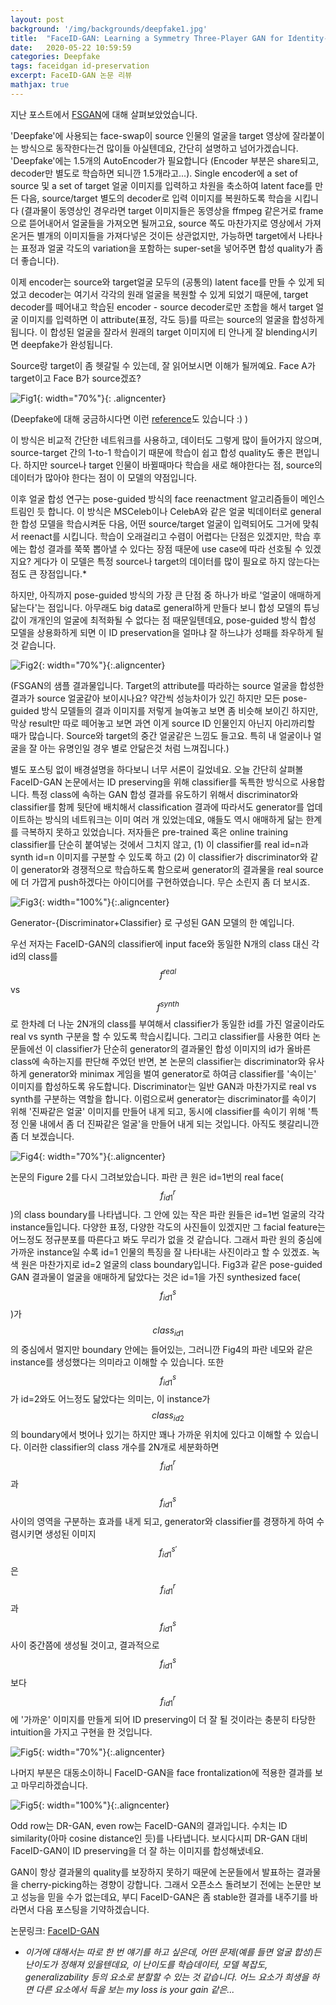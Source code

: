 ```yaml
---
layout: post
background: '/img/backgrounds/deepfake1.jpg'
title:  "FaceID-GAN: Learning a Symmetry Three-Player GAN for Identity-Preserving Face Synthesis"
date:   2020-05-22 10:59:59
categories: Deepfake
tags: faceidgan id-preservation
excerpt: FaceID-GAN 논문 리뷰
mathjax: true
---
```


지난 포스트에서 [FSGAN](https://jiryang.github.io/2020/05/14/FSGAN-review/)에 대해 살펴보았었습니다.

'Deepfake'에 사용되는 face-swap이 source 인물의 얼굴을 target 영상에 잘라붙이는 방식으로 동작한다는건 많이들 아실텐데요, 간단히 설명하고 넘어가겠습니다. 'Deepfake'에는 1.5개의 AutoEncoder가 필요합니다 (Encoder 부분은 share되고, decoder만 별도로 학습하면 되니깐 1.5개라고...). Single encoder에 a set of source 및 a set of target 얼굴 이미지를 입력하고 차원을 축소하여 latent face를 만든 다음, source/target 별도의 decoder로 입력 이미지를 복원하도록 학습을 시킵니다 (결과물이 동영상인 경우라면 target 이미지들은 동영상을 ffmpeg 같은거로 frame으로 뜯어내어서 얼굴들을 가져오면 될꺼고요, source 쪽도 마찬가지로 영상에서 가져온거든 별개의 이미지들을 가져다넣은 것이든 상관없지만, 가능하면 target에서 나타나는 표정과 얼굴 각도의 variation을 포함하는 super-set을 넣어주면 합성 quality가 좀 더 좋습니다). 

이제 encoder는 source와 target얼굴 모두의 (공통의) latent face를 만들 수 있게 되었고 decoder는 여기서 각각의 원래 얼굴을 복원할 수 있게 되었기 때문에, target decoder를 떼어내고 학습된 encoder - source decoder로만 조합을 해서 target 얼굴 이미지를 입력하면 이 attribute(표정, 각도 등)를 따르는 source의 얼굴을 합성하게 됩니다. 이 합성된 얼굴을 잘라서 원래의 target 이미지에 티 안나게 잘 blending시키면 deepfake가 완성됩니다.

Source랑 target이 좀 헷갈릴 수 있는데, 잘 읽어보시면 이해가 될꺼예요. Face A가 target이고 Face B가 source겠죠?

![Fig1](https://jiryang.github.io/img/faceswap_autoencoder.png "How Deepfake Works"){: width="70%"}{: .aligncenter}

(Deepfake에 대해 궁금하시다면 이런 [reference](http://news.seoulbar.or.kr/news/articleView.html?idxno=1817)도 있습니다 :) )


이 방식은 비교적 간단한 네트워크를 사용하고, 데이터도 그렇게 많이 들어가지 않으며, source-target 간의 1-to-1 학습이기 때문에 학습이 쉽고 합성 quality도 좋은 편입니다. 하지만 source나 target 인물이 바뀔때마다 학습을 새로 해야한다는 점, source의 데이터가 많아야 한다는 점이 이 모델의 약점입니다.

이후 얼굴 합성 연구는 pose-guided 방식의 face reenactment 알고리즘들이 메인스트림인 듯 합니다. 이 방식은 MSCeleb이나 CelebA와 같은 얼굴 빅데이터로 general한 합성 모델을 학습시켜둔 다음, 어떤 source/target 얼굴이 입력되어도 그거에 맞춰서 reenact를 시킵니다. 학습이 오래걸리고 수렴이 어렵다는 단점은 있겠지만, 학습 후에는 합성 결과를 쭉쭉 뽑아낼 수 있다는 장점 때문에 use case에 따라 선호될 수 있겠지요? 게다가 이 모델은 특정 source나 target의 데이터를 많이 필요로 하지 않는다는 점도 큰 장점입니다.*

하지만, 아직까지 pose-guided 방식의 가장 큰 단점 중 하나가 바로 '얼굴이 애매하게 닮는다'는 점입니다. 아무래도 big data로 general하게 만들다 보니 합성 모델의 튜닝값이 개개인의 얼굴에 최적화될 수 없다는 점 때문일텐데요, pose-guided 방식 합성 모델을 상용화하게 되면 이 ID preservation을 얼마냐 잘 하느냐가 성패를 좌우하게 될 것 같습니다.

![Fig2](https://jiryang.github.io/img/fsgan_results.PNG "FSGAN Results"){: width="70%"}{:.aligncenter}

(FSGAN의 샘플 결과물입니다. Target의 attribute를 따라하는 source 얼굴을 합성한 결과가 source 얼굴같아 보이시나요? 약간씩 성능차이가 있긴 하지만 모든 pose-guided 방식 모델들의 결과 이미지를 저렇게 늘여놓고 보면 좀 비슷해 보이긴 하지만, 막상 result만 따로 떼어놓고 보면 과연 이게 source ID 인물인지 아닌지 아리까리할 때가 많습니다. Source와 target의 중간 얼굴같은 느낌도 들고요. 특히 내 얼굴이나 얼굴을 잘 아는 유명인일 경우 별로 안닮은것 처럼 느껴집니다.)

별도 포스팅 없이 배경설명을 하다보니 너무 서론이 길었네요. 오늘 간단히 살펴볼 FaceID-GAN 논문에서는 ID preserving을 위해 classifier를 독특한 방식으로 사용합니다. 특정 class에 속하는 GAN 합성 결과를 유도하기 위해서 discriminator와 classifier를 함께 뒷단에 배치해서 classification 결과에 따라서도 generator를 업데이트하는 방식의 네트워크는 이미 여러 개 있었는데요, 얘들도 역시 애매하게 닮는 한계를 극복하지 못하고 있었습니다. 저자들은 pre-trained 혹은 online training classifier를 단순히 붙여넣는 것에서 그치지 않고, (1) 이 classifier를 real id=n과 synth id=n 이미지를 구분할 수 있도록 하고 (2) 이 classifier가 discriminator와 같이 generator와 경쟁적으로 학습하도록 함으로써 generator의 결과물을 real source에 더 가깝게 push하겠다는 아이디어를 구현하였습니다. 무슨 소린지 좀 더 보시죠.

![Fig3](https://jiryang.github.io/img/GDC_network.PNG "G-D-C Network"){: width="100%"}{:.aligncenter}

Generator-{Discriminator+Classifier} 로 구성된 GAN 모델의 한 예입니다.


우선 저자는 FaceID-GAN의 classifier에 input face와 동일한 N개의 class 대신 각 id의 class를 $$f^{real}$$ vs $$f^{synth}$$로 한차례 더 나눈 2N개의 class를 부여해서 classifier가 동일한 id를 가진 얼굴이라도 real vs synth 구분을 할 수 있도록 학습시킵니다. 그리고 classifier를 사용한 여타 논문들에선 이 classifier가 단순히 generator의 결과물인 합성 이미지의 id가 올바른 class에 속하는지를 판단해 주었던 반면, 본 논문의 classifier는 discriminator와 유사하게 generator와 minimax 게임을 벌여 generator로 하여금 classifier를 '속이는' 이미지를 합성하도록 유도합니다. Discriminator는 일반 GAN과 마찬가지로 real vs synth를 구분하는 역할을 합니다. 이럼으로써 generator는 discriminator를 속이기 위해 '진짜같은 얼굴' 이미지를 만들어 내게 되고, 동시에 classifier를 속이기 위해 '특정 인물 내에서 좀 더 진짜같은 얼굴'을 만들어 내게 되는 것입니다. 아직도 헷갈리니깐 좀 더 보겠습니다.

![Fig4](https://jiryang.github.io/img/faceidgan_fig2_01.PNG "FaceID-GAN Fig2 Redrawn"){: width="70%"}{:.aligncenter}


논문의 Figure 2를 다시 그려보았습니다. 파란 큰 원은 id=1번의 real face($$f^r_{id1}$$)의 class boundary를 나타냅니다. 그 안에 있는 작은 파란 원들은 id=1번 얼굴의 각각 instance들입니다. 다양한 표정, 다양한 각도의 사진들이 있겠지만 그 facial feature는 어느정도 정규분포를 따른다고 봐도 무리가 없을 것 같습니다. 그래서 파란 원의 중심에 가까운 instance일 수록 id=1 인물의 특징을 잘 나타내는 사진이라고 할 수 있겠죠. 녹색 원은 마찬가지로 id=2 얼굴의 class boundary입니다. Fig3과 같은 pose-guided GAN 결과물이 얼굴을 애매하게 닮았다는 것은 id=1을 가진 synthesized face($$f^s_{id1}$$)가 $$class_{id1}$$의 중심에서 멀지만 boundary 안에는 들어있는, 그러니깐 Fig4의 파란 네모와 같은 instance를 생성했다는 의미라고 이해할 수 있습니다. 또한 $$f^s_{id1}$$가 id=2와도 어느정도 닮았다는 의미는, 이 instance가 $$class_{id2}$$의 boundary에서 벗어나 있기는 하지만 꽤나 가까운 위치에 있다고 이해할 수 있습니다. 이러한 classifier의 class 개수를 2N개로 세분화하면 $$f^r_{id1}$$과 $$f^s_{id1}$$ 사이의 영역을 구분하는 효과를 내게 되고, generator와 classifier를 경쟁하게 하여 수렴시키면 생성된 이미지 $$f^{s'}_{id1}$$은 $$f^r_{id1}$$과 $$f^s_{id1}$$ 사이 중간쯤에 생성될 것이고, 결과적으로 $$f^s_{id1}$$보다 $$f^r_{id1}$$에 '가까운' 이미지를 만들게 되어 ID preserving이 더 잘 될 것이라는 충분히 타당한 intuition을 가지고 구현을 한 것입니다.

![Fig5](https://jiryang.github.io/img/faceidgan_fig2_02.PNG "Pulling Effect of G-C Compatition"){: width="70%"}{:.aligncenter}


나머지 부분은 대동소이하니 FaceID-GAN을 face frontalization에 적용한 결과를 보고 마무리하겠습니다.

![Fig5](https://jiryang.github.io/img/faceidgan_results.PNG "FaceID-GAN Face Frontalization Results"){: width="100%"}{:.aligncenter}


Odd row는 DR-GAN, even row는 FaceID-GAN의 결과입니다. 수치는 ID similarity(아마 cosine distance인 듯)를 나타냅니다. 보시다시피 DR-GAN 대비 FaceID-GAN이 ID preserving을 더 잘 하는 이미지를 합성해냈네요.


GAN이 항상 결과물의 quality를 보장하지 못하기 때문에 논문들에서 발표하는 결과물을 cherry-picking하는 경향이 강합니다. 그래서 오픈소스 돌려보기 전에는 논문만 보고 성능을 믿을 수가 없는데요, 부디 FaceID-GAN은 좀 stable한 결과를 내주기를 바라면서 다음 포스팅을 기약하겠습니다.

논문링크: [FaceID-GAN](http://openaccess.thecvf.com/content_cvpr_2018/papers/Shen_FaceID-GAN_Learning_a_CVPR_2018_paper.pdf)


* _이거에 대해서는 따로 한 번 얘기를 하고 싶은데, 어떤 문제(예를 들면 얼굴 합성)든 난이도가 정해져 있을텐데요, 이 난이도를 학습데이터, 모델 복잡도, generalizability 등의 요소로 분할할 수 있는 것 같습니다. 어느 요소가 희생을 하면 다른 요소에서 득을 보는 my loss is your gain 같은..._
